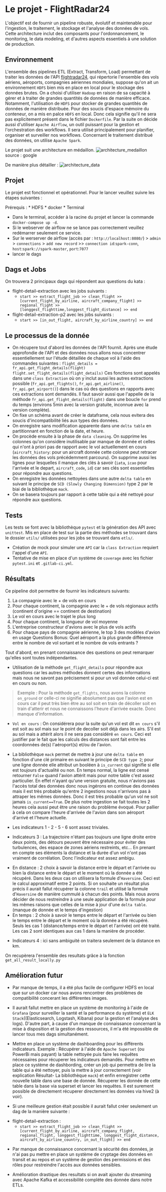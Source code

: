 # Le projet - FlightRadar24
L'objectif est de fournir un pipeline robuste, évolutif et maintenable pour l'ingestion, le traitement, le stockage et l'analyse des données de vols. Cette architecture inclut des composants pour l'ordonnancement, le monitoring, le data modeling, et d'autres aspects essentiels à une solution de production.

## Environnement 
L'ensemble des pipelines ETL (Extract, Transform, Load) permettant de traiter les données de l'API [flightradar24](https://www.flightradar24.com/), qui répertorie l'ensemble des vols aériens, aéroports, compagnies aériennes mondiales, suppose qu'on ait un environnement `HDFS` bien mis en place en local pour le stockage des données brutes.
On a choisi d'utiliser `Hadoop` en raison de sa capacité à gérer et à traiter de grandes quantités de données de manière efficace. Notamment, l'utilisation de `HDFS` pour stocker de grandes quantités de données de manière distribuée. Pour des soucis d'espace mémoire du conteneur, on a mis en  palce `HDFS` en local. Donc cela signifie qu'il ne sera pas explicitement présent dans le fichier `Dockerfile`.
Par la suite on décide aussi d'utiliser `Apache Airflow`, un outil puissant pour la gestion et l'orchestration des workflows. Il sera utilisé principalement pour planifier, organiser et surveiller nos workflows.
Concernant le traitement distribué des données, on utilise `Apache Spark`.

Le projet suit une architecture en médaillon. 
![architecture_medaillon](images/architecture_medaillon.png)
source : google

De manière plus détailler :
![architecture_data](images/architecture.png)

## Projet 
Le projet est fonctionnel et opérationnel. Pour le lancer veuillez suivre les étapes suivantes : 

Prérequis : 
    * HDFS
    * docker 
    * Terminal 

- Dans le terminal, accéder à la racine du projet et lancer la commande `docker-compose up -d`.
- Si le webserver de airflow ne se lance pas correctement veuillez redémarrer seulement ce service.
- Sur le werserver de airflow (accès par : `http://localhost:8080/`) > `admin` > `connections` > `add new record` >> `connection id`:`spark-conn`, `host`:`spark://spark-master`, `port`:`7077`
- lancer le dags

## Dags et Jobs
On trouvera 2 principaux dags qui répondent aux questions du kata : 
- flight-detail-extraction avec les jobs suivants :
    * ```start >> extract_flight_job >> clean_flight >> [current_flight_by_airline, aircraft_company_flight] >> regional_flight >> [longgest_flighttime,longgest_flight_distance] >> end```
- flight-detail-extraction-p2 avec les jobs suivants :
    * ```start >> [in_out_flight, aircraft_by_airline_country] >> end```


## Le processus de la donnée
- On récupere tout d'abord les données de l'API fournit. Après une étude approfondie de l'API et des données nous allons nous concentrer essentiellement sur l'étude détaillée de chaque vol à l'aide des commandes suivantes : 
```flight_details = fr_api.get_flight_details(flight)```
```flight.set_flight_details(flight_details)```
Ces fonctions sont appelés dans une `class Extraction` où on y inclut aussi les autres extractions possible (`fr_api.get_flights()`, `fr_api.get_airline()`, `fr_api.get_airport()`) dans le cas où des questions en rapports avec ces extractions sont demandés. 
Il faut savoir aussi que l'appelle de la méthode `fr_api.get_flight_details(flight)` dans une boucle `for` prend du temps (environs 5min avec la version gratuite, inconnue avec la version complète).
- On fixe un schéma avant de créer le dataframe, cela nous evitera des soucis d'incompatibilité liés aux types des données. 
- On enregistre sans modification apparente dans une `delta table` en partitionnant en fonction de la date, et heure.
- On procède ensuite à la phase de `data cleaning`. On supprime les colonnes qu'on considère inutilisable par manque de donnée et celles qui n'ont à priori pas de rapport avec le vol actuellement en cours (`aircraft_history`: pour un aircraft donnée cette colonne peut retracer les données des vols précédemment parcouru). On supprime aussi les lignes pour lesquelles il manque des clés à savoir (`iata`, `icao` pour l'arrivée et le depart, `aircraft_code`, `id`) car ses clés sont essentielles pour répondre aux questions.
- On enregistre les données nettoyées dans une autre `delta table` en suivant le principe de `SCD (Slowly Changing Dimension)` type 2 par le biai de la bibliothèque `mack`.
- On se basera toujours par rapport à cette table qui a été nettoyé pour répondre aux questions.

## Tests
Les tests se font avec la bibliothèque `pytest` et la génération des API avec `unittest`.
Mis en place de test sur la partie des méthodes se trouvant dans le dossier `utils/` utilisées pour les jobs se trouvant dans `etls/`.
- Création de mock pour simuler une `API` car la `class Extraction` requiert l'appel d'une `API`.
- Tentative de mise en place d'un système de `coverage` avec les fichier `pytest.ini` et `.gitlab-ci.yml`.

## Résultats
Ce pipeline doit permettre de fournir les indicateurs suivants:
1. La compagnie avec le + de vols en cours
2. Pour chaque continent, la compagnie avec le + de vols régionaux actifs (continent d'origine == continent de destination)
3. Le vol en cours avec le trajet le plus long
4. Pour chaque continent, la longueur de vol moyenne
5. L'entreprise constructeur d'avions avec le plus de vols actifs
6. Pour chaque pays de compagnie aérienne, le top 3 des modèles d'avion en usage
Questions Bonus: Quel aéroport a la plus grande différence entre le nombre de vol sortant et le nombre de vols entrants ?

Tout d'abord, en prenant connaissance des questions on peut remarquer qu'elles sont toutes indépendantes.
- Utilisation de la méthode `get_flight_details` pour répondre aux questions car les autres méthodes donnent certes des informations mais nous ne savont pas précisement si pour un vol donnée celui-ci est en cours ou non.
> Exemple : 
Pour la méthode `get_flights`, nous avons la colonne `on_ground` or celle-ci ne signifie absolument pas que l'avion est en cours car il peut très bien être au sol soit en train de décoller soit en train d'atterir et nous ne connaissons l'heure d'arrivée exacte. Donc manque d'information.

- `Vol en cours` : On considérera pour la suite qu'un vol est dit `en cours` s'il est soit au sol mais sur le point de decoller soit déjà dans les airs. S'il est au sol mais a attérit alors il ne sera pas considéré `en cours`. Ceci est justifier par le fait que les calculs des distances sont fait entre les coordonnées de(s) l'aéroport(s) et/ou de l'avion.

- La bibliothèque `mack` permet de mettre à jour une `delta table` en fonction d'une clé primaire en suivant le principe de `SCD type 2`; pour une ligne donnée elle attribut un booléen à `is_current` qui signifie si elle est toujours d'actualité ou non. 
En temps normal, la ligne est censé retourner `False` quand l'avion attérit mais pour notre table c'est assez particulier. 
En effet n'ayant qu'une version gratuite, nous n'avions pas l'accès total des données donc nous ingérons en continue des données mais il est très probable qu'entre 2 ingestions nous n'arrivons pas à attraper les mêmes données.
Donc il est très probable qu'un vol ne soit jamais `is_current==True`. 
De plus notre ingestion se fait toutes les 2 heures cela aussi peut être une raison du problème évoqué. 
Pour pallier à cela on compare l'heure d'arrivée de l'avion dans son aéroport d'arrivé et l'heure actuelle.

- Les indicateurs 1 - 2 - 5 - 6 sont assez triviales.
- Indicateurs 3 : La trajectoire n'étant pas toujours une ligne droite entre deux points, des détours peuvent être nécessaire pour éviter des turbulences, des espace de zones aériens restreints, etc... En prenant en compte ses éléments la distance et la durée d'un vol n'ont pas vraiment de corrélation. Donc l'indicateur est assez ambigu.
* En distance : 2 choix à savoir la distance entre le départ et l'arrivée ou bien la distance entre le départ et le moment où la donnée a été récupéré. Dans les deux cas on utilisera la formule d'`Haversine`. Ceci est le calcul approximatif entre 2 points. Si on souhaite un résultat plus précis il aurait fallut récupérer la colonne `trail` et utilisé la formule d'`Haversine` de manière cummulé à chacun des points. 
Mais nous avons décider de nous restreindre à une seule application de la formule pour les mêmes raisons que celles de la mise à jour d'une `delta table`. (manque de donnée et le temps d'ingestion)
* En temps : 2 choix à savoir le temps entre le départ et l'arrivée ou bien le temps entre le départ et le moment où la donnée a été récupéré.  
Seuls les cas 1 (distance/temps entre le départ et l'arrivée) ont été traité. Les cas 2 sont identiques aux cas 1 dans la manière de procéder. 
- Indicateurs 4 : ici sans ambiguité on traitera seulement de la distance en km.

On recupèrera l'ensemble des resultats grâce à la fonction `get_all_result_locally.py`

## Amélioration futur
* Par manque de temps, il a été plus facile de configurer HDFS en local que sur un docker car nous avons rencontrer des problèmes de compatibilité concerant les différentes images.
* Il aurait fallut mettre en place un système de monitoring à l'aide de `Grafana` (pour surveiller la santé et la performance du système) et `ELK Stack`((Elasticsearch, Logstash, Kibana) pour la gestion et l'analyse des logs).
D'autre part, à cause d'un manque de connaissance concernant la mise à disposition et la gestion des ressources, il m'a été impossible de lancer tous mes dags simultanément. 

* Mettre en place un système de dashboarding pour les différents indicateurs. 
Exemple : 
Récupérer à l'aide de `Apache Superset` (ou PowerBi mais payant) la table nettoyée puis faire les requêtes nécessaires pour récuperer les indicateurs demandés.
Pour mettre en place ce système de dashbording, créer un job qui permettra de lire la table qui a été nettoyer, puis la mettre à jour correctement (voir explication Résultat- La bibliothèque `mack`) et enfin enregistrer cette nouvelle table dans une base de donnée. 
Récuperer les donnée de cette table dans la base via superset et lancer les requêtes.
Il est surement possible de directement récuperer directement les données via hive2 (à voir).


* Si une meilleure gestion était possible il aurait fallut créer seulement un dag de la manière suivante :
- flight-detail-extraction : 
    * ```start >> extract_flight_job >> clean_flight >> [current_flight_by_airline, aircraft_company_flight, regional_flight, longgest_flighttime, longgest_flight_distance, aircraft_by_airline_country, in_out_flight] >> end```

* Par manque de connaissance concernant la sécurité des données, je n'ai pas pu mettre en place un système de cryptage des données en transit et au repos et un système de gestion des permissions et des rôles pour restreindre l'accès aux données sensibles.

* Amélioration drastique des resultats si on avait ajouter du streaming avec Apache Kafka et accessibilité compléte des donnée dans notre ETLs.